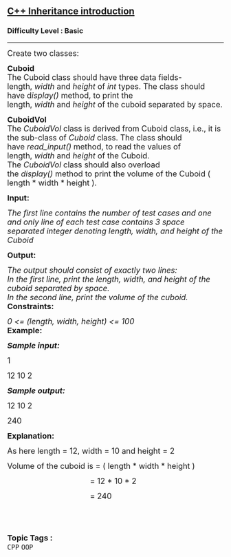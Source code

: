 <h2><a href="https://practice.geeksforgeeks.org/problems/c-inheritance-introduction/1?page=3&difficulty[]=-1&sortBy=accuracy">C++ Inheritance introduction</a></h2><h3>Difficulty Level : Basic</h3><hr><div class="problems_problem_content__Xm_eO"><p><span style="font-size:18px">Create two classes:</span></p>

<p><span style="font-size:18px"><strong>Cuboid</strong><br>
The Cuboid class should have three data fields- length,&nbsp;<em>width</em>&nbsp;and&nbsp;<em>height</em>&nbsp;of&nbsp;<em>int</em>&nbsp;types. The class should have d<em>isplay()&nbsp;</em>method, to print the length,&nbsp;<em>width</em>&nbsp;and&nbsp;<em>height</em>&nbsp;of the cuboid separated by space.</span></p>

<p><span style="font-size:18px"><strong>CuboidVol</strong>&nbsp;<br>
The&nbsp;<em>CuboidVol</em>&nbsp;class is derived from Cuboid class, i.e., it is the sub-class of <em>Cuboid</em> class. The class should have&nbsp;<em>read_input()</em>&nbsp;method, to read the values of length,&nbsp;<em>width</em>&nbsp;and&nbsp;<em>height</em>&nbsp;of the Cuboid. The&nbsp;<em>CuboidVol</em>&nbsp;class should also overload the&nbsp;<em>display()</em>&nbsp;method to print the volume</span><span style="font-size:18px">&nbsp;of</span><span style="font-size:18px"> the&nbsp;Cuboid ( length * width * height ).</span></p>

<p><span style="font-size:18px"><strong>Input:</strong></span></p>

<p><em><span style="font-size:18px">The first line contains the number of test&nbsp;cases and one and only line of each test case contains 3 space separated integer denoting length, width, and height of the Cuboid</span></em></p>

<p><span style="font-size:18px"><strong>Output:</strong></span></p>

<p><span style="font-size:18px"><em>The output should consist of exactly two lines:&nbsp;<br>
In the first line, print the length, width,&nbsp;and&nbsp;height&nbsp;of the cuboid separated by space.&nbsp;<br>
In the second line, print the volume of the cuboid.</em><br>
<strong>Constraints:</strong></span></p>

<p><span style="font-size:18px"><em>0 &lt;= (length, width, height) &lt;= 100</em><br>
<strong>Example:</strong></span></p>

<p><strong><em><span style="font-size:18px">Sample input:</span></em></strong></p>

<p><span style="font-size:18px">1</span></p>

<p><span style="font-size:18px">12 10 2</span></p>

<p><strong><em><span style="font-size:18px">Sample output:</span></em></strong></p>

<p><span style="font-size:18px">12 10 2&nbsp;</span></p>

<p><span style="font-size:18px">240</span></p>

<p><span style="font-size:18px"><strong>Explanation:</strong></span></p>

<p><span style="font-size:18px">As here length = 12, width = 10 and height = 2</span></p>

<p><span style="font-size:18px">Volume of the cuboid is = ( length * width * height )</span></p>

<p><span style="font-size:18px">&nbsp; &nbsp; &nbsp; &nbsp; &nbsp; &nbsp; &nbsp; &nbsp; &nbsp; &nbsp; &nbsp; &nbsp; &nbsp; &nbsp; &nbsp; &nbsp; &nbsp; &nbsp; &nbsp; = 12 * 10 * 2</span></p>

<p><span style="font-size:18px">&nbsp; &nbsp; &nbsp; &nbsp; &nbsp; &nbsp; &nbsp; &nbsp; &nbsp; &nbsp; &nbsp; &nbsp; &nbsp; &nbsp; &nbsp; &nbsp; &nbsp; &nbsp; &nbsp; = 240</span></p>

<p>&nbsp;</p>
</div><br><p><span style=font-size:18px><strong>Topic Tags : </strong><br><code>CPP</code>&nbsp;<code>OOP</code>&nbsp;